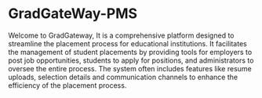 # GradGateWay-PMS
Welcome to GradGateway, It is a comprehensive platform designed to streamline the placement process for educational institutions. It facilitates the management of student placements by providing tools for employers to post job opportunities, students to apply for positions, and administrators to oversee the entire process. The system often includes features like resume uploads, selection details and communication channels to enhance the efficiency of the placement process.
